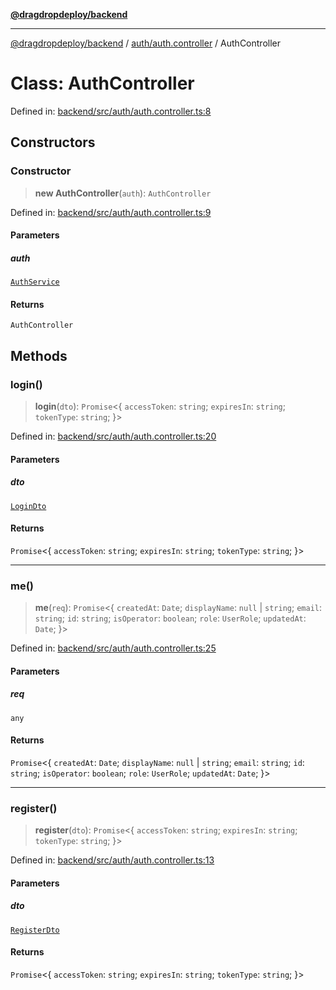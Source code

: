[**@dragdropdeploy/backend**](../../../README.md)

***

[@dragdropdeploy/backend](../../../README.md) / [auth/auth.controller](../README.md) / AuthController

# Class: AuthController

Defined in: [backend/src/auth/auth.controller.ts:8](https://github.com/TomKonig/DragDropDeploy/blob/34bfcba72927c691f3e74d05ff86899c58e78bdc/backend/src/auth/auth.controller.ts#L8)

## Constructors

### Constructor

> **new AuthController**(`auth`): `AuthController`

Defined in: [backend/src/auth/auth.controller.ts:9](https://github.com/TomKonig/DragDropDeploy/blob/34bfcba72927c691f3e74d05ff86899c58e78bdc/backend/src/auth/auth.controller.ts#L9)

#### Parameters

##### auth

[`AuthService`](../../auth.service/classes/AuthService.md)

#### Returns

`AuthController`

## Methods

### login()

> **login**(`dto`): `Promise`\<\{ `accessToken`: `string`; `expiresIn`: `string`; `tokenType`: `string`; \}\>

Defined in: [backend/src/auth/auth.controller.ts:20](https://github.com/TomKonig/DragDropDeploy/blob/34bfcba72927c691f3e74d05ff86899c58e78bdc/backend/src/auth/auth.controller.ts#L20)

#### Parameters

##### dto

[`LoginDto`](../../dto/login.dto/classes/LoginDto.md)

#### Returns

`Promise`\<\{ `accessToken`: `string`; `expiresIn`: `string`; `tokenType`: `string`; \}\>

***

### me()

> **me**(`req`): `Promise`\<\{ `createdAt`: `Date`; `displayName`: `null` \| `string`; `email`: `string`; `id`: `string`; `isOperator`: `boolean`; `role`: `UserRole`; `updatedAt`: `Date`; \}\>

Defined in: [backend/src/auth/auth.controller.ts:25](https://github.com/TomKonig/DragDropDeploy/blob/34bfcba72927c691f3e74d05ff86899c58e78bdc/backend/src/auth/auth.controller.ts#L25)

#### Parameters

##### req

`any`

#### Returns

`Promise`\<\{ `createdAt`: `Date`; `displayName`: `null` \| `string`; `email`: `string`; `id`: `string`; `isOperator`: `boolean`; `role`: `UserRole`; `updatedAt`: `Date`; \}\>

***

### register()

> **register**(`dto`): `Promise`\<\{ `accessToken`: `string`; `expiresIn`: `string`; `tokenType`: `string`; \}\>

Defined in: [backend/src/auth/auth.controller.ts:13](https://github.com/TomKonig/DragDropDeploy/blob/34bfcba72927c691f3e74d05ff86899c58e78bdc/backend/src/auth/auth.controller.ts#L13)

#### Parameters

##### dto

[`RegisterDto`](../../dto/register.dto/classes/RegisterDto.md)

#### Returns

`Promise`\<\{ `accessToken`: `string`; `expiresIn`: `string`; `tokenType`: `string`; \}\>
